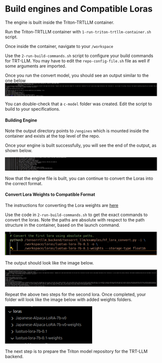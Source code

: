 # Build engines and Compatible Loras
The engine is built inside the Triton-TRTLLM container. 

Run the Triton-TRTLLM container with `1-run-triton-trtllm-container.sh` script.

Once inside the container, navigate to your `/workspace`

Use the `2-run-build-commands.sh` script to configure your build commands for TRT-LLM. You may have to edit the `repo-config-file.sh` file as well if some arguments are imported.

Once you run the convert model, you should see an output similar to the one below
![alt text](./images/convert-model.png)

You can double-check that a `c-model` folder was created. Edit the script to build to your specifications.

#### Building Engine
Note the output directory points to `/engines` which is mounted inside the container and exists at the top level of the repo.

Once your engine is built successfully, you will see the end of the output, as shown below.

![alt text](./images/trt-llm-build-output.png)

Now that the engine file is built, you can continue to convert the Loras into the correct format. 

#### Convert Lora Weights to Compatible Format
The instructions for converting the Lora weights are [here](https://github.com/triton-inference-server/tensorrtllm_backend/blob/main/docs/lora.md#generate-lora-tensors)

Use the code in `2-run-build-commands.sh` to get the exact commands to convert the loras. Note the paths are absolute with respect to the path structure in the container, based on the launch command.

![alt text](./images/lora-build-command.png)

The output should look like the image below.

![alt text](./images/lora-conversion-1.png)

Repeat the above two steps for the second lora. Once completed, your folder will look like the image below with added weights folders.

![alt text](./images/lora-folder-after-conversion.png)

The next step is to prepare the Triton model repository for the TRT-LLM backend.
